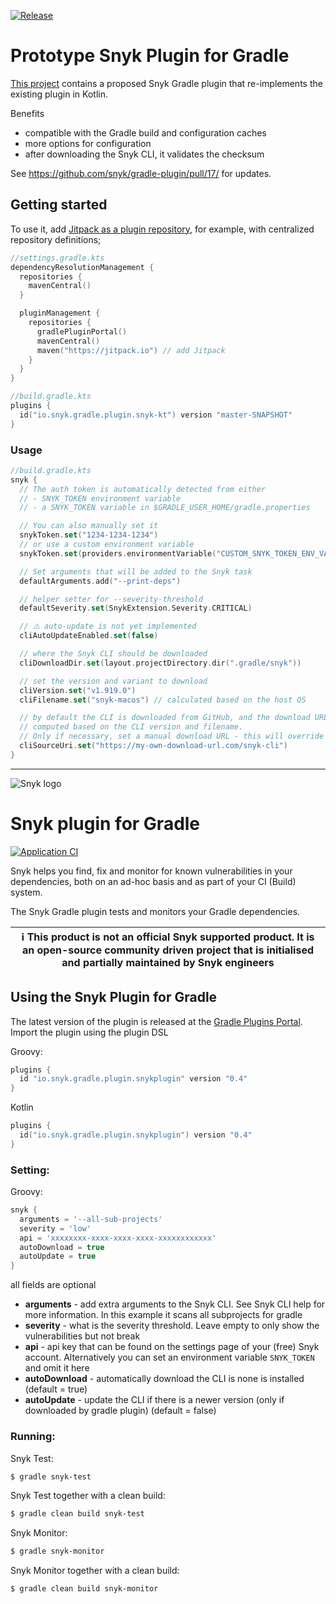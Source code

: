 [![Release](https://jitpack.io/v/adam-dpg/snyk-gradle-plugin.svg)](https://jitpack.io/#adam-dpg/snyk-gradle-plugin)

# Prototype Snyk Plugin for Gradle

[This project](https://github.com/adam-dpg/snyk-gradle-plugin/) contains a proposed Snyk Gradle
plugin that re-implements the existing plugin in Kotlin.

Benefits

* compatible with the Gradle build and configuration caches
* more options for configuration
* after downloading the Snyk CLI, it validates the checksum

See https://github.com/snyk/gradle-plugin/pull/17/ for updates.

## Getting started

To use it, add [Jitpack as a plugin repository](https://jitpack.io/#adam-dpg/gradle-plugin), for
example, with centralized repository definitions;

```kotlin
//settings.gradle.kts
dependencyResolutionManagement {
  repositories {
    mavenCentral()
  }

  pluginManagement {
    repositories {
      gradlePluginPortal()
      mavenCentral()
      maven("https://jitpack.io") // add Jitpack
    }
  }
}
```

```kotlin
//build.gradle.kts
plugins {
  id("io.snyk.gradle.plugin.snyk-kt") version "master-SNAPSHOT"
}
```

### Usage

```kotlin
//build.gradle.kts
snyk {
  // The auth token is automatically detected from either
  // - SNYK_TOKEN environment variable
  // - a SNYK_TOKEN variable in $GRADLE_USER_HOME/gradle.properties

  // You can also manually set it
  snykToken.set("1234-1234-1234")
  // or use a custom environment variable
  snykToken.set(providers.environmentVariable("CUSTOM_SNYK_TOKEN_ENV_VAR"))

  // Set arguments that will be added to the Snyk task
  defaultArguments.add("--print-deps")

  // helper setter for --severity-threshold
  defaultSeverity.set(SnykExtension.Severity.CRITICAL)

  // ⚠️ auto-update is not yet implemented
  cliAutoUpdateEnabled.set(false)

  // where the Snyk CLI should be downloaded
  cliDownloadDir.set(layout.projectDirectory.dir(".gradle/snyk"))

  // set the version and variant to download
  cliVersion.set("v1.919.0")
  cliFilename.set("snyk-macos") // calculated based on the host OS

  // by default the CLI is downloaded from GitHub, and the download URL is 
  // computed based on the CLI version and filename.
  // Only if necessary, set a manual download URL - this will override the cliVersion!
  cliSourceUri.set("https://my-own-download-url.com/snyk-cli")
}
```

---

![Snyk logo](https://snyk.io/style/asset/logo/snyk-print.svg)

# Snyk plugin for Gradle

[![Application CI](https://github.com/snyk/gradle-plugin/workflows/Application%20CI/badge.svg?branch=master)](https://github.com/snyk/gradle-plugin/actions?query=workflow%3A%22Application+CI%22)

Snyk helps you find, fix and monitor for known vulnerabilities in your dependencies, both on an
ad-hoc basis and as part of your CI (Build) system.

The Snyk Gradle plugin tests and monitors your Gradle dependencies.

| :information_source: This product is not an official Snyk supported product. It is an open-source community driven project that is initialised and partially maintained by Snyk engineers |
|-------------------------------------------------------------------------------------------------------------------------------------------------------------------------------------------|

## Using the Snyk Plugin for Gradle

The latest version of the plugin is released at
the [Gradle Plugins Portal](https://plugins.gradle.org/plugin/io.snyk.gradle.plugin.snykplugin).
Import the plugin using the plugin DSL

Groovy:

```groovy
plugins {
  id "io.snyk.gradle.plugin.snykplugin" version "0.4"
}
```

Kotlin

```kotlin
plugins {
  id("io.snyk.gradle.plugin.snykplugin") version "0.4"
}
```

### Setting:

Groovy:

```groovy
snyk {
  arguments = '--all-sub-projects'
  severity = 'low'
  api = 'xxxxxxxx-xxxx-xxxx-xxxx-xxxxxxxxxxxx'
  autoDownload = true
  autoUpdate = true
}
```

all fields are optional

- **arguments** - add extra arguments to the Snyk CLI. See Snyk CLI help for more information. In
  this example it scans all subprojects for gradle
- **severity** - what is the severity threshold. Leave empty to only show the vulnerabilities but
  not break
- **api** - api key that can be found on the settings page of your (free) Snyk account.
  Alternatively you can set an environment variable `SNYK_TOKEN` and omit it here
- **autoDownload** - automatically download the CLI is none is installed (default = true)
- **autoUpdate** - update the CLI if there is a newer version (only if downloaded by gradle
  plugin) (default = false)

### Running:

Snyk Test:

```bash
$ gradle snyk-test
```

Snyk Test together with a clean build:

```bash
$ gradle clean build snyk-test
```

Snyk Monitor:

```bash
$ gradle snyk-monitor
```

Snyk Monitor together with a clean build:

```bash
$ gradle clean build snyk-monitor
```

